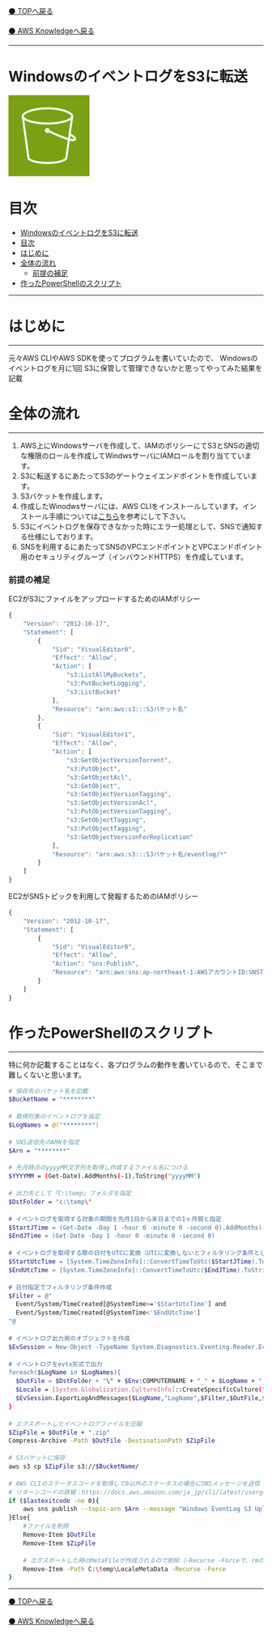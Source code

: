 [⚫️ TOPへ戻る](https://actmotech.xyz/)

[⚫️ AWS Knowledgeへ戻る](/AWS/top)

---

# WindowsのイベントログをS3に転送

![](/AWS/WindowsのイベントログをS3に転送/Arch_Amazon-Simple-Storage-Service_64.svg)

# 目次
- [WindowsのイベントログをS3に転送](#windowsのイベントログをs3に転送)
- [目次](#目次)
- [はじめに](#はじめに)
- [全体の流れ](#全体の流れ)
    - [前提の補足](#前提の補足)
- [作ったPowerShellのスクリプト](#作ったpowershellのスクリプト)

---

# はじめに

---

元々AWS CLIやAWS SDKを使ってプログラムを書いていたので、 
Windowsのイベントログを月に1回 S3に保管して管理できないかと思ってやってみた結果を記載

# 全体の流れ

---

1. AWS上にWindowsサーバを作成して、IAMのポリシーにてS3とSNSの適切な権限のロールを作成してWindwsサーバにIAMロールを割り当てています。 
2. S3に転送するにあたってS3のゲートウェイエンドポイントを作成しています。
3. S3バケットを作成します。
4. 作成したWinodwsサーバには、AWS CLIをインストールしています。インストール手順については[こちら](https://docs.aws.amazon.com/ja_jp/cli/latest/userguide/install-cliv2-windows.html#cliv2-windows-install)を参考にして下さい。
5. S3にイベントログを保存できなかった時にエラー処理として、SNSで通知する仕様にしております。
6. SNSを利用するにあたってSNSのVPCエンドポイントとVPCエンドポイント用のセキュリティグループ（インバウンドHTTPS）を作成しています。

### 前提の補足

EC2がS3にファイルをアップロードするためのIAMポリシー

```jsx
{
    "Version": "2012-10-17",
    "Statement": [
        {
            "Sid": "VisualEditor0",
            "Effect": "Allow",
            "Action": [
                "s3:ListAllMyBuckets",
                "s3:PutBucketLogging",
                "s3:ListBucket"
            ],
            "Resource": "arn:aws:s3:::S3バケット名"
        },
        {
            "Sid": "VisualEditor1",
            "Effect": "Allow",
            "Action": [
                "s3:GetObjectVersionTorrent",
                "s3:PutObject",
                "s3:GetObjectAcl",
                "s3:GetObject",
                "s3:GetObjectVersionTagging",
                "s3:GetObjectVersionAcl",
                "s3:PutObjectVersionTagging",
                "s3:GetObjectTagging",
                "s3:PutObjectTagging",
                "s3:GetObjectVersionForReplication"
            ],
            "Resource": "arn:aws:s3:::S3バケット名/eventlog/*"
        }
    ]
}
```

EC2がSNSトピックを利用して発報するためのIAMポリシー

```jsx
{
    "Version": "2012-10-17",
    "Statement": [
        {
            "Sid": "VisualEditor0",
            "Effect": "Allow",
            "Action": "sns:Publish",
            "Resource": "arn:aws:sns:ap-northeast-1:AWSアカウントID:SNSTOPIC名"
        }
    ]
}
```

# 作ったPowerShellのスクリプト

---

特に何か記載することはなく、各プログラムの動作を書いているので、そこまで難しくないと思います。

```bash
# 保存先のバケット名を記載
$BucketName = "********"

# 取得対象のイベントログを指定
$LogNames = @("********")

# SNS送信先のARNを指定
$Arn = "********"

# 先月時点のyyyyMM文字列を取得し作成するファイル名につける
$YYYYMM = (Get-Date).AddMonths(-1).ToString("yyyyMM")

# 出力先として「C:\temp」フォルダを指定
$DstFolder = "c:\temp\"

# イベントログを取得する対象の期間を先月1日から末日までの1ヶ月間と指定
$StartJTime = (Get-Date -Day 1 -hour 0 -minute 0 -second 0).AddMonths(-1)
$EndJTime = (Get-Date -Day 1 -hour 0 -minute 0 -second 0)

# イベントログを取得する際の日付をUTCに変換（UTCに変換しないとフィルタリング条件として使えない）
$StartUtcTime = [System.TimeZoneInfo]::ConvertTimeToUtc($StartJTime).ToString("yyyy-MM-ddTHH:mm:ssZ")
$EndUtcTime = [System.TimeZoneInfo]::ConvertTimeToUtc($EndJTime).ToString("yyyy-MM-ddTHH:mm:ssZ")

# 日付指定でフィルタリング条件作成
$Filter = @"
  Event/System/TimeCreated[@SystemTime>='$StartUtcTime'] and
  Event/System/TimeCreated[@SystemTime<'$EndUtcTime']
"@

# イベントログ出力用のオブジェクトを作成
$EvSession = New-Object -TypeName System.Diagnostics.Eventing.Reader.EventLogSession

# イベントログをevtx形式で出力
foreach($LogName in $LogNames){
  $OutFile = $DstFolder + "\" + $Env:COMPUTERNAME + "_" + $LogName + "_" + $YYYYMM + ".csv"
  $Locale = [System.Globalization.CultureInfo]::CreateSpecificCulture("ja-JP")
  $EvSession.ExportLogAndMessages($LogName,"LogName",$Filter,$OutFile,$True,$Locale)
}

# エクスポートしたイベントログファイルを圧縮
$ZipFile = $OutFile + ".zip"
Compress-Archive -Path $OutFile -DestinationPath $ZipFile

# S3バケットに保存
aws s3 cp $ZipFile s3://$BucketName/

# AWS CLIのステータスコードを取得して0以外のステータスの場合にSNSメッセージを送信
# リターンコードの詳細：https://docs.aws.amazon.com/ja_jp/cli/latest/userguide/cli-usage-returncodes.html
if ($lastexitcode -ne 0){
    aws sns publish --topic-arn $Arn --message "Windows EventLog S3 Upload Fail"
}Else{
    #ファイルを削除
    Remove-Item $OutFile
    Remove-Item $ZipFile

    # エクスポートした時のMetaFileが作成されるので削除（-Recurse -Forceで、rmの-rfと同じ機能となる）
    Remove-Item -Path C:\temp\LocaleMetaData -Recurse -Force
}
```

---

[⚫️ TOPへ戻る](https://actmotech.xyz/)

[⚫️ AWS Knowledgeへ戻る](/AWS/top)
